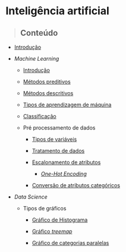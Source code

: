# Inteligência artificial

> ## **Conteúdo**

- [Introdução](./introduction.md)

- _Machine Learning_

    - [Introdução](./machine-learning/introduction.md)

    - [Métodos preditivos](./machine-learning/preditive_methods.md)

    - [Métodos descritivos](./machine-learning/descritive_methods.md)

    - [Tipos de aprendizagem de máquina](./machine-learning/type-of-machine-learning.md)

    - [Classificação](./machine-learning/classifications.md)

    - Pré processamento de dados

        - [Tipos de variáveis](./machine-learning/data-pre-processing/variable-types.md)

        - [Tratamento de dados](./machine-learning/data-pre-processing/data-treatment.md)

        - [Escalonamento de atributos](./machine-learning/data-pre-processing/attribute-scaling.md)

            - [_One-Hot Encoding_](./machine-learning/data-pre-processing/one-hot-encoder.md)

        - [Conversão de atributos categóricos](./machine-learning/data-pre-processing/converting-categorical-attributes.md)

- _Data Science_

    - Tipos de gráficos

        - [Gráfico de Histograma](./data-science/grafic-types/histograms.md)

        - [Gráfico _treemap_](./data-science/grafic-types/treemap.md)

        - [Gráfico de categorias paralelas](./data-science/grafic-types/parallel_categories.md)
